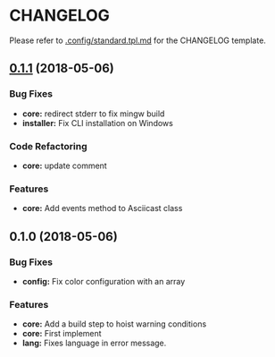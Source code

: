 # CHANGELOG

Please refer to [.config/standard.tpl.md](./.chglog/standard.tpl.md) for the CHANGELOG template.



<a name="0.1.1"></a>
## [0.1.1](https://github.com/git-chglog/example-type-scope-subject/compare/0.1.0...0.1.1) (2018-05-06)

### Bug Fixes

* **core:** redirect stderr to fix mingw build
* **installer:** Fix CLI installation on Windows

### Code Refactoring

* **core:** update comment

### Features

* **core:** Add events method to Asciicast class


<a name="0.1.0"></a>
## 0.1.0 (2018-05-06)

### Bug Fixes

* **config:** Fix color configuration with an array

### Features

* **core:** Add a build step to hoist warning conditions
* **core:** First implement
* **lang:** Fixes language in error message.

